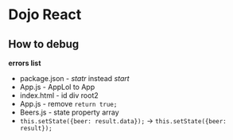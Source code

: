 # Dojo React
## How to debug

**errors list**

- package.json - *statr* instead *start*
- App.js - AppLol to App
- index.html - id div root2
- App.js - remove ```return true;```
- Beers.js - state property array
- ```this.setState({beer: result.data});``` -> ```this.setState({beer: result});```
